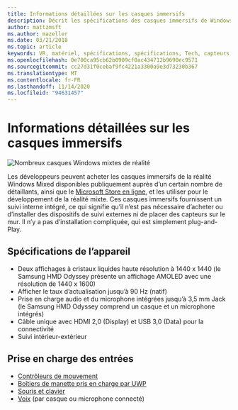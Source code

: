 ```yaml
---
title: Informations détaillées sur les casques immersifs
description: Décrit les spécifications des casques immersifs de Windows Mixed realisation, en distribuant VR avec le suivi interne (aucune configuration externe n’est requise).
author: mattzmsft
ms.author: mazeller
ms.date: 03/21/2018
ms.topic: article
keywords: VR, matériel, spécifications, spécifications, Tech, capteurs, optique, affichage
ms.openlocfilehash: 0e700ca95cb62b0909cf0ac434712b9690ec9571
ms.sourcegitcommit: cc27d31f0cebaf9fc4221a3300a9e3d73230b367
ms.translationtype: MT
ms.contentlocale: fr-FR
ms.lasthandoff: 11/14/2020
ms.locfileid: "94631457"
---
```

# <a name="immersive-headset-hardware-details"></a>Informations détaillées sur les casques immersifs

![Nombreux casques Windows mixtes de réalité](images/MR-headsets.png)

Les développeurs peuvent acheter les casques immersifs de la réalité Windows Mixed disponibles publiquement auprès d’un certain nombre de détaillants, ainsi que le [Microsoft Store en ligne](https://www.microsoft.com/store/collections/VRandMixedrealityheadsets), et les utiliser pour le développement de la réalité mixte. Ces casques immersifs fournissent un suivi interne intégré, ce qui signifie qu’il n’est pas nécessaire d’acheter ou d’installer des dispositifs de suivi externes ni de placer des capteurs sur le mur. Il n’y a pas d’installation compliquée, qui est simplement plug-and-Play.

## <a name="device-specifications"></a>Spécifications de l’appareil
* Deux affichages à cristaux liquides haute résolution à 1440 x 1440 (le Samsung HMD Odyssey présente un affichage AMOLED avec une résolution de 1440 x 1600)
* Afficher le taux d’actualisation jusqu’à 90 Hz (natif)
* Prise en charge audio et du microphone intégrées jusqu’à 3,5 mm Jack (le Samsung HMD Odyssey comprend un casque et un microphone intégrés)
* Câble unique avec HDMI 2,0 (Display) et USB 3,0 (Data) pour la connectivité
* Suivi intérieur-extérieur

## <a name="input-support"></a>Prise en charge des entrées
* [Contrôleurs de mouvement](../design/motion-controllers.md)
* [Boîtiers de manette pris en charge par UWP](hardware-accessories.md)
* [Souris et clavier](hardware-accessories.md)
* [Voix](../design/voice-input.md) (par casque ou microphone connecté)

